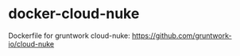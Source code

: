 # docker-cloud-nuke

Dockerfile for gruntwork cloud-nuke: https://github.com/gruntwork-io/cloud-nuke